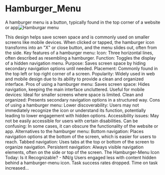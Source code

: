 # Hamburger_Menu
A hamburger menu is a button, typically found in the top corner of a website or app![Hamburgar menu](https://github.com/user-attachments/assets/91a43501-03c9-461d-9302-8e74fe7b1294)



This design helps save screen space and is commonly used on smaller screens like mobile devices. When clicked or tapped, the hamburger icon transforms into an "X" or close button, and the menu slides out, often from the side. 
Key features of a hamburger menu:
Icon: Three horizontal lines, often described as resembling a hamburger. 
Function: Toggles the display of a hidden navigation menu. 
Purpose: Saves screen space by hiding secondary navigation options until needed. 
Placement: Commonly found in the top left or top right corner of a screen. 
Popularity: Widely used in web and mobile design due to its ability to provide a clean and organized interface. 
Pros of using a hamburger menu: 
Saves screen space: Hides navigation, keeping the main interface uncluttered.
Useful for mobile devices: Ideal for smaller screens where space is limited.
Clean and organized: Presents secondary navigation options in a structured way. 
Cons of using a hamburger menu:
Lower discoverability: Users may not immediately recognize the icon or understand its function, potentially leading to lower engagement with hidden options. 
Accessibility issues: May not be easily accessible for users with certain disabilities. 
Can be confusing: In some cases, it can obscure the functionality of the website or app. 
Alternatives to the hamburger menu:
Bottom navigation: Places navigation options at the bottom of the screen, which is easier for users to reach. 
Tabbed navigation: Uses tabs at the top or bottom of the screen to organize navigation. 
Persistent navigation: Always visible navigation elements, often on the side or top of the screen. 
The Hamburger-Menu Icon Today: Is it Recognizable? - NN/g
Users engaged less with content hidden behind a hamburger-menu icon. Task success rates dropped. Time on task increased...

